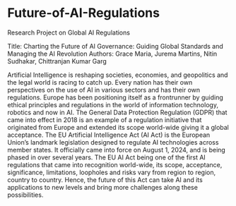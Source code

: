 # Future-of-AI-Regulations
Research Project on Global AI Regulations

Title: Charting the Future of AI Governance: Guiding Global Standards and Managing the AI Revolution
Authors: Grace Maria, Jurema Martins, Nitin Sudhakar, Chittranjan Kumar Garg

Artificial Intelligence is reshaping societies, economies, and geopolitics and the legal world is racing to catch up. Every nation has their own perspectives on the use of AI in various sectors and has their own regulations. 
Europe has been positioning itself as a frontrunner by guiding ethical principles and regulations in the world of information technology, robotics and now in AI. The General Data Protection Regulation (GDPR) that came into effect in 2018 is an example of a regulation initiative that originated from Europe and extended its scope world-wide giving it a global acceptance.
The EU Artificial Intelligence Act (AI Act) is the European Union’s landmark legislation designed to regulate AI technologies across member states. It officially came into force on August 1, 2024, and is being phased in over several years. 
The EU AI Act being one of the first AI regulations that came into recognition world-wide, its scope, acceptance, significance, limitations, loopholes and risks vary from region to region, country to country. Hence, the future of this Act can take AI and its applications to new levels and bring more challenges along these possibilities. 

